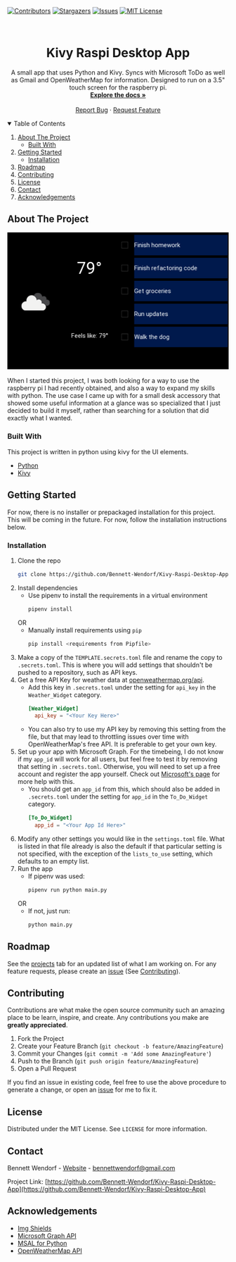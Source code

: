 <!--
*** This readme is inspired by the Best-README-Template available at https://github.com/othneildrew/Best-README-Template. Thanks to othneildrew for the inspiration!
-->


<!-- PROJECT SHIELDS -->
<!--
*** I'm using markdown "reference style" links for readability.
*** Reference links are enclosed in brackets [ ] instead of parentheses ( ).
*** See the bottom of this document for the declaration of the reference variables
*** for contributors-url, forks-url, etc. This is an optional, concise syntax you may use.
*** https://www.markdownguide.org/basic-syntax/#reference-style-links
-->
[![Contributors][contributors-shield]][contributors-url]
[![Stargazers][stars-shield]][stars-url]
[![Issues][issues-shield]][issues-url]
[![MIT License][license-shield]][license-url]
<!-- [![Forks][forks-shield]][forks-url] -->



<!-- PROJECT LOGO -->
<br />
<p align="center">
  <!-- TODO Add logo here -->
  <!-- <a href="https://github.com/bennett-wendorf/Kivy-Raspi-Desktop-App">
    <img src="images/logo.png" alt="Logo" width="80" height="80">
  </a> -->

  <h1 align="center">Kivy Raspi Desktop App</h3>

  <p align="center">
    A small app that uses Python and Kivy. Syncs with Microsoft ToDo as well as Gmail and OpenWeatherMap for information. Designed to run on a 3.5" touch screen for the raspberry pi.
    <br />
    <a href="https://github.com/bennett-wendorf/Kivy-Raspi-Desktop-App"><strong>Explore the docs »</strong></a>
    <br />
    <br />
    <a href="https://github.com/bennett-wendorf/Kivy-Raspi-Desktop-App/issues">Report Bug</a>
    ·
    <a href="https://github.com/bennett-wendorf/Kivy-Raspi-Desktop-App/issues">Request Feature</a>
  </p>
</p>



<!-- TABLE OF CONTENTS -->
<details open="open">
  <summary>Table of Contents</summary>
  <ol>
    <li>
      <a href="#about-the-project">About The Project</a>
      <ul>
        <li><a href="#built-with">Built With</a></li>
      </ul>
    </li>
    <li>
      <a href="#getting-started">Getting Started</a>
      <ul>
        <li><a href="#installation">Installation</a></li>
      </ul>
    </li>
    <li><a href="#roadmap">Roadmap</a></li>
    <li><a href="#contributing">Contributing</a></li>
    <li><a href="#license">License</a></li>
    <li><a href="#contact">Contact</a></li>
    <li><a href="#acknowledgements">Acknowledgements</a></li>
  </ol>
</details>



<!-- ABOUT THE PROJECT -->
## About The Project

<p align='center'><img src='res/0.1.0_alpha.png'></p>

When I started this project, I was both looking for a way to use the raspberry pi I had recently obtained, and also a way to expand my skills with python. The use case I came up with for a small desk accessory that showed some useful information at a glance was so specialized that I just decided to build it myself, rather than searching for a solution that did exactly what I wanted.

### Built With

This project is written in python using kivy for the UI elements. 
* [Python](https://www.python.org/)
* [Kivy](https://kivy.org)



<!-- GETTING STARTED -->
## Getting Started

For now, there is no installer or prepackaged installation for this project. This will be coming in the future. For now, follow the installation instructions below.

### Installation

1. Clone the repo
   ```sh
   git clone https://github.com/Bennett-Wendorf/Kivy-Raspi-Desktop-App.git
   ```
2. Install dependencies
    * Use pipenv to install the requirements in a virtual environment
      ```sh
      pipenv install
      ```
    OR
    * Manually install requirements using `pip`
      ```sh
      pip install <requirements from Pipfile>
      ```
3. Make a copy of the `TEMPLATE.secrets.toml` file and rename the copy to `.secrets.toml`. This is where you will add settings that shouldn't be pushed to a repository, such as API keys.
3. Get a free API Key for weather data at [openweathermap.org/api](https://openweathermap.org/api).
    * Add this key in `.secrets.toml` under the setting for `api_key` in the `Weather_Widget` category.
      ```toml
      [Weather_Widget]
        api_key = "<Your Key Here>"
      ```
    * You can also try to use my API key by removing this setting from the file, but that may lead to throttling issues over time with OpenWeatherMap's free API. It is preferable to get your own key.
4. Set up your app with Microsoft Graph. For the timebeing, I do not know if my `app_id` will work for all users, but feel free to test it by removing that setting in `.secrets.toml`. Otherwise, you will need to set up a free account and register the app yourself. Check out [Microsoft's page](https://docs.microsoft.com/en-us/azure/active-directory/develop/quickstart-register-app) for more help with this. 
    * You should get an `app_id` from this, which should also be added in `.secrets.toml` under the setting for `app_id` in the `To_Do_Widget` category.
      ```toml
      [To_Do_Widget]
        app_id = "<Your App Id Here>"
      ```
5. Modify any other settings you would like in the `settings.toml` file. What is listed in that file already is also the default if that particular setting is not specified, with the exception of the `lists_to_use` setting, which defaults to an empty list.
6. Run the app
    * If pipenv was used:
      ```sh
      pipenv run python main.py
      ```
    OR
    * If not, just run:
      ```sh
      python main.py
      ```



<!-- ROADMAP -->
## Roadmap

See the [projects](https://github.com/Bennett-Wendorf/Kivy-Raspi-Desktop-App/projects) tab for an updated list of what I am working on. For any feature requests, please create an [issue](https://github.com/Bennett-Wendorf/Kivy-Raspi-Desktop-App/issues) (See [Contributing](#contributing)).



<!-- CONTRIBUTING -->
## Contributing

Contributions are what make the open source community such an amazing place to be learn, inspire, and create. Any contributions you make are **greatly appreciated**.

1. Fork the Project
2. Create your Feature Branch (`git checkout -b feature/AmazingFeature`)
3. Commit your Changes (`git commit -m 'Add some AmazingFeature'`)
4. Push to the Branch (`git push origin feature/AmazingFeature`)
5. Open a Pull Request

If you find an issue in existing code, feel free to use the above procedure to generate a change, or open an [issue](https://github.com/Bennett-Wendorf/Kivy-Raspi-Desktop-App/issues) for me to fix it.


<!-- LICENSE -->
## License

Distributed under the MIT License. See `LICENSE` for more information.



<!-- CONTACT -->
## Contact

Bennett Wendorf - [Website](https://bennett-wendorf.github.io/) - bennettwendorf@gmail.com

Project Link: [https://github.com/Bennett-Wendorf/Kivy-Raspi-Desktop-App](https://github.com/Bennett-Wendorf/Kivy-Raspi-Desktop-App)



<!-- ACKNOWLEDGEMENTS -->
## Acknowledgements
* [Img Shields](https://shields.io)
* [Microsoft Graph API](https://docs.microsoft.com/en-us/graph/overview)
* [MSAL for Python](https://github.com/AzureAD/microsoft-authentication-library-for-python)
* [OpenWeatherMap API](https://openweathermap.org/api)
<!-- * [GitHub Pages](https://pages.github.com) -->



<!-- MARKDOWN LINKS & IMAGES -->
<!-- https://www.markdownguide.org/basic-syntax/#reference-style-links -->
[contributors-shield]: https://img.shields.io/github/contributors/bennett-wendorf/kivy-raspi-desktop-app.svg?style=flat&color=informational
[contributors-url]: https://github.com/bennett-wendorf/kivy-raspi-desktop-app/graphs/contributors
[forks-shield]: https://img.shields.io/github/forks/bennett-wendorf/kivy-raspi-desktop-app.svg?style=flat
[forks-url]: https://github.com/bennett-wendorf/kivy-raspi-desktop-app/network/members
[stars-shield]: https://img.shields.io/github/stars/bennett-wendorf/kivy-raspi-desktop-app.svg?style=flat&color=yellow
[stars-url]: https://github.com/bennett-wendorf/kivy-raspi-desktop-app/stargazers
[issues-shield]: https://img.shields.io/github/issues/bennett-wendorf/kivy-raspi-desktop-app.svg?style=flat&color=red
[issues-url]: https://github.com/bennett-wendorf/kivy-raspi-desktop-app/issues
[license-shield]: https://img.shields.io/github/license/bennett-wendorf/kivy-raspi-desktop-app.svg?style=flat
[license-url]: https://github.com/bennett-wendorf/kivy-raspi-desktop-app/blob/master/LICENSE
